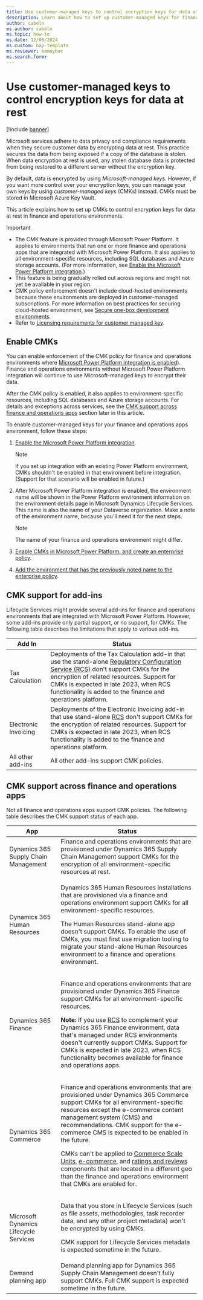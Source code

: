 ```yaml
---
title: Use customer-managed keys to control encryption keys for data at rest
description: Learn about how to set up customer-managed keys for finance and operations environments to control encryption keys for data at rest.
author: cabeln
ms.author: cabeln
ms.topic: how-to
ms.date: 12/06/2024
ms.custom: bap-template
ms.reviewer: kamaybac
ms.search.form:
---
```


# Use customer-managed keys to control encryption keys for data at rest

[!include [banner](../includes/banner.md)]

Microsoft services adhere to data privacy and compliance requirements when they secure customer data by encrypting data at rest. This practice secures the data from being exposed if a copy of the database is stolen. When data encryption at rest is used, any stolen database data is protected from being restored to a different server without the encryption key.

By default, data is encrypted by using *Microsoft-managed keys*. However, if you want more control over your encryption keys, you can manage your own keys by using *customer-managed keys* (CMKs) instead. CMKs must be stored in Microsoft Azure Key Vault.

This article explains how to set up CMKs to control encryption keys for data at rest in finance and operations environments.

> [!IMPORTANT]
>
> - The CMK feature is provided through Microsoft Power Platform. It applies to environments that run one or more finance and operations apps that are integrated with Microsoft Power Platform. It also applies to all environment-specific resources, including SQL databases and Azure storage accounts. (For more information, see [Enable the Microsoft Power Platform integration](../../dev-itpro/power-platform/enable-power-platform-integration.md).)
> - This feature is being gradually rolled out across regions and might not yet be available in your region.
> - CMK policy enforcement doesn't include cloud-hosted environments because these environments are deployed in customer-managed subscriptions. For more information on best practices for securing cloud-hosted environment, see [Secure one-box development environments](../../dev-itpro/dev-tools/secure-developer-vm.md).
> - Refer to [Licensing requirements for customer managed key](/power-platform/admin/customer-managed-key#licensing-requirements-for-customer-managed-key).

## Enable CMKs

You can enable enforcement of the CMK policy for finance and operations environments where [Microsoft Power Platform integration is enabled](../../dev-itpro/power-platform/enable-power-platform-integration.md)). Finance and operations environments without Microsoft Power Platform integration will continue to use Microsoft-managed keys to encrypt their data.

After the CMK policy is enabled, it also applies to environment-specific resources, including SQL databases and Azure storage accounts. For details and exceptions across services, see the [CMK support across finance and operations apps](#cmk-support-across-finance-and-operations-apps) section later in this article.

To enable customer-managed keys for your finance and operations apps environment, follow these steps:

1. [Enable the Microsoft Power Platform integration](../../dev-itpro/power-platform/enable-power-platform-integration.md).

    > [!NOTE]
    > If you set up integration with an existing Power Platform environment, CMKs shouldn't be enabled in that environment before integration. (Support for that scenario will be enabled in future.)

1. After Microsoft Power Platform integration is enabled, the environment name will be shown in the Power Platform environment information on the environment details page in Microsoft Dynamics Lifecycle Services. This name is also the name of your Dataverse organization. Make a note of the environment name, because you'll need it for the next steps.

    > [!NOTE]
    > The name of your finance and operations environment might differ.

1. [Enable CMKs in Microsoft Power Platform, and create an enterprise policy](/power-platform/admin/customer-managed-key).
1. [Add the environment that has the previously noted name to the enterprise policy](/power-platform/admin/customer-managed-key#add-an-environment-to-the-enterprise-policy-to-encrypt-data).

## CMK support for add-ins

Lifecycle Services might provide several add-ins for finance and operations environments that are integrated with Microsoft Power Platform. However, some add-ins provide only partial support, or no support, for CMKs. The following table describes the limitations that apply to various add-ins.

| Add In | Status |
| --- | --- |
| Tax Calculation | Deployments of the Tax Calculation add-in that use the stand-alone [Regulatory Configuration Service (RCS)](../../../finance/localizations/rcs-overview.md) don't support CMKs for the encryption of related resources. Support for CMKs is expected in late 2023, when RCS functionality is added to the finance and operations platform. |
| Electronic Invoicing | Deployments of the Electronic Invoicing add-in that use stand-alone [RCS](../../../finance/localizations/rcs-overview.md) don't support CMKs for the encryption of related resources. Support for CMKs is expected in late 2023, when RCS functionality is added to the finance and operations platform. |
| All other add-ins | All other add-ins support CMK policies. |

## CMK support across finance and operations apps

Not all finance and operations apps support CMK policies. The following table describes the CMK support status of each app.

| App | Status |
| --- | --- |
| Dynamics 365 Supply Chain Management | Finance and operations environments that are provisioned under Dynamics 365 Supply Chain Management support CMKs for the encryption of all environment-specific resources at rest. |
| Dynamics 365 Human Resources | <p>Dynamics 365 Human Resources installations that are provisioned via a finance and operations environment support CMKs for all environment-specific resources.</p><p>The Human Resources stand-alone app doesn't support CMKs. To enable the use of CMKs, you must first use migration tooling to migrate your stand-alone Human Resources environment to a finance and operations environment.</p> |
| Dynamics 365 Finance | <p>Finance and operations environments that are provisioned under Dynamics 365 Finance support CMKs for all environment-specific resources.</p><p>**Note:** If you use [RCS](../../../finance/localizations/rcs-overview.md) to complement your Dynamics 365 Finance environment, data that's managed under RCS environments doesn't currently support CMKs. Support for CMKs is expected in late 2023, when RCS functionality becomes available for finance and operations apps.</p> |
| Dynamics 365 Commerce | <p>Finance and operations environments that are provisioned under Dynamics 365 Commerce support CMKs for all environment-specific resources except the e-commerce content management system (CMS) and recommendations. CMK support for the e-commerce CMS is expected to be enabled in the future.</p><p>CMKs can't be applied to [Commerce Scale Units](../deployment/Initialize-Retail-Channels.md), [e-commerce](../../../commerce/deploy-ecommerce-site.md), and [ratings and reviews](../../../commerce/ratings-reviews-overview.md) components that are located in a different geo than the finance and operations environment that CMKs are enabled for.</p> |
| Microsoft Dynamics Lifecycle Services | <p>Data that you store in Lifecycle Services (such as file assets, methodologies, task recorder data, and any other project metadata) won't be encrypted by using CMKs.</p><p>CMK support for Lifecycle Services metadata is expected sometime in the future.</p> |
| Demand planning app | Demand planning app for Dynamics 365 Supply Chain Management doesn't fully support CMKs. Full CMK support is expected sometime in the future. |
